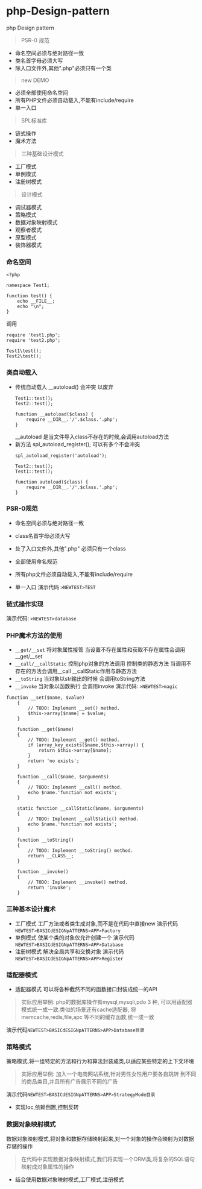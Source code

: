 # php-Design-pattern
php Design pattern
>PSR-0 规范

- 命名空间必须与绝对路径一致
- 类名首字母必须大写
- 除入口文件外,其他".php"必须只有一个类

>new DEMO
- 必须全部使用命名空间
- 所有PHP文件必须自动载入,不能有include/require
- 单一入口

>SPL标准库
- 链式操作
- 魔术方法

>三种基础设计模式
- 工厂模式
- 单例模式
- 注册树模式

>设计模式
- 调试器模式
- 策略模式
- 数据对象映射模式
- 观察者模式
- 原型模式
- 装饰器模式

### 命名空间
``` 
<?php

namespace Test1;

function test() {
    echo __FILE__;
    echo "\n";
}
```
调用
``` 
require 'test1.php';
require 'test2.php';

Test1\test();
Test2\test();
```

### 类自动载入
- 传统自动载入 __autoload() 会冲突 以废弃 
    ```
    Test1::test();
    Test2::test();
    
    function __autoload($class) {
        require __DIR__.'/'.$class.'.php';
    }
    ```
    __autoload 是当文件导入class不存在的时候,会调用autoload方法
- 新方法 spl_autoload_register();  可以有多个不会冲突
    ``` 
    spl_autoload_register('autoload');
    
    Test2::test();
    Test1::test();
    
    function autoload($class) {
        require __DIR__.'/'.$class.'.php';
    }
    ```
### PSR-0规范 
- 命名空间必须与绝对路径一致
- class名首字母必须大写
- 处了入口文件外,其他".php" 必须只有一个class

- 全部使用命名规范
- 所有php文件必须自动载入,不能有include/require
- 单一入口
演示代码 `>NEWTEST>TEST`

### 链式操作实现
演示代码: `>NEWTEST>database`

### PHP魔术方法的使用
- `__get/__set` 将对象属性接管  当设置不存在属性和获取不存在属性会调用__get/__set
- `__call/__callStatic` 控制php对象的方法调用 控制类的静态方法  当调用不存在的方法会调用__call  __callStatic作用与静态方法
- `__toString` 当对象以str输出的时候 会调用toString方法
- `__invoke` 当对象以函数执行 会调用invoke
演示代码: `>NEWTEST>magic`
``` 
function __set($name, $value)
    {
        // TODO: Implement __set() method.
        $this->array[$name] = $value;
    }

    function __get($name)
    {
        // TODO: Implement __get() method.
        if (array_key_exists($name,$this->array)) {
            return $this->array[$name];
        }
        return 'no exists';
    }

    function __call($name, $arguments)
    {
        // TODO: Implement __call() method.
        echo $name.'function not exists';
    }

    static function __callStatic($name, $arguments)
    {
        // TODO: Implement __callStatic() method.
        echo $name.'function not exists';
    }

    function __toString()
    {
        // TODO: Implement __toString() method.
        return __CLASS__;
    }

    function __invoke()
    {
        // TODO: Implement __invoke() method.
        return 'invoke';
    }
```

### 三种基本设计魔术
- 工厂模式 工厂方法或者类生成对象,而不是在代码中直接new   演示代码`NEWTEST>BASICdESIGNpATTERNS>APP>Factory`
- 单例模式 使某个类的对象仅允许创建一个   演示代码`NEWTEST>BASICdESIGNpATTERNS>APP>Database`
- 注册树模式 解决全局共享和交换对象  演示代码`NEWTEST>BASICdESIGNpATTERNS>APP>Register`

### 适配器模式
- 适配器模式
可以将各种截然不同的函数接口封装成统一的API
> 实际应用举例: php的数据库操作有mysql,mysqli,pdo 3 种,
可以用适配器模式统一成一致.类似的场景还有cache适配器,
将memcache,redis,file,apc 等不同的缓存函数,统一成一致

演示代码`NEWTEST>BASICdESIGNpATTERNS>APP>Database目录`

### 策略模式
策略模式,将一组特定的方法和行为和算法封装成类,以适应某些特定的上下文环境
> 实际应用举例: 加入一个电商网站系统,针对男性女性用户要各自跳转
到不同的商品类目,并且所有广告展示不同的广告

演示代码`NEWTEST>BASICdESIGNpATTERNS>APP>StrategyMode目录`

- 实现Ioc,依赖倒置,控制反转

### 数据对象映射模式
数据对象映射模式,将对象和数据存储映射起来,对一个对象的操作会映射为对数据存储的操作
> 在代码中实现数据对象映射模式,我们将实现一个ORM类,将复杂的SQL语句映射成对象属性的操作
- 结合使用数据对象映射模式,工厂模式,注册模式








